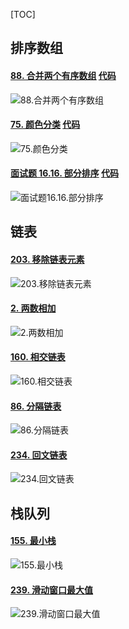 

[TOC]

[88. 合并两个有序数组]:https://github.com/clsj/leetcode/blob/main/src/main/java/排序数组/_88_合并两个有序数组.java
[75. 颜色分类]:https://github.com/clsj/leetcode/blob/main/src/main/java/排序数组/_75_颜色分类.java
[面试题 16.16. 部分排序]:https://github.com/clsj/leetcode/blob/main/src/main/java/排序数组/_面试题_16_16_部分排序.java

## 排序数组

#### [88. 合并两个有序数组](https://leetcode-cn.com/problems/merge-sorted-array/) [代码][88. 合并两个有序数组]

![88.合并两个有序数组](photo/88.合并两个有序数组.png)

#### [75. 颜色分类](https://leetcode-cn.com/problems/sort-colors/) [代码][75. 颜色分类]

![75.颜色分类](photo/75.颜色分类.png)

#### [面试题 16.16. 部分排序](https://leetcode-cn.com/problems/sub-sort-lcci/) [代码][面试题 16.16. 部分排序]

![面试题16.16.部分排序](photo/面试题16.16.部分排序.png)



## 链表

#### [203. 移除链表元素](https://leetcode-cn.com/problems/remove-linked-list-elements/)

![203.移除链表元素](photo/203.移除链表元素.png)

#### [2. 两数相加](https://leetcode-cn.com/problems/add-two-numbers/)

![2.两数相加](photo/2.两数相加.png)

#### [160. 相交链表](https://leetcode-cn.com/problems/intersection-of-two-linked-lists/)

![160.相交链表](photo/160.相交链表.png)

#### [86. 分隔链表](https://leetcode-cn.com/problems/partition-list/)

![86.分隔链表](photo/86.分隔链表.png)

#### [234. 回文链表](https://leetcode-cn.com/problems/palindrome-linked-list/)

![234.回文链表](photo/234.回文链表.png)

## 栈队列

#### [155. 最小栈](https://leetcode-cn.com/problems/min-stack/)

![155.最小栈](photo/155.最小栈.png)

#### [239. 滑动窗口最大值](https://leetcode-cn.com/problems/sliding-window-maximum/)



![239.滑动窗口最大值](photo/239.滑动窗口最大值.png)

